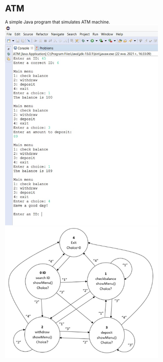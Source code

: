# ATM
A simple Java program that simulates ATM machine.
![photo of a console running the programm](https://github.com/Anna-Little-Bird/ATM/blob/main/picture/ATM.jpg)
![state diagram](https://github.com/Anna-Little-Bird/ATM/blob/main/picture/State%20Diagram.jpg)
